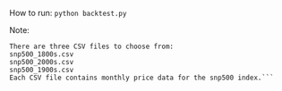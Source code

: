 How to run:
```python backtest.py```

Note:
```This python script is configured to read a predefined CSV file from the 'data' directory.
There are three CSV files to choose from:
snp500_1800s.csv
snp500_2000s.csv
snp500_1900s.csv
Each CSV file contains monthly price data for the snp500 index.```




